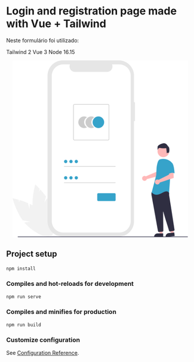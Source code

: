# Login and registration page made with Vue + Tailwind

Neste formulário foi utilizado:

Tailwind 2
Vue 3 
Node 16.15

<p align="center">
   <img width="470" src="src/assets/perfillogo.svg">
   
</p>

## Project setup
```
npm install
```

### Compiles and hot-reloads for development
```
npm run serve
```

### Compiles and minifies for production
```
npm run build
```

### Customize configuration
See [Configuration Reference](https://cli.vuejs.org/config/).

